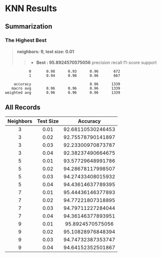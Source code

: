 # KNN Results

## Summarization

### The Highest Best

>#### neighbors: 9, test size: 0.01
>> - **Best		: 95.8924570575056**
              precision    recall  f1-score   support
	
	           0       0.98      0.93      0.96       672
	           1       0.94      0.98      0.96       667
	
	    accuracy                           0.96      1339
	   macro avg       0.96      0.96      0.96      1339
	weighted avg       0.96      0.96      0.96      1339
	

## All Records
Neighbors | Test Size | Accuracy 
:---------: | :---------: | :--------: 
3 | 0.01 | 92.68110530246453 
3 | 0.02 | 92.75578790141897 
3 | 0.03 | 92.23300970873787 
3 | 0.04 | 92.38237490664675 
5 | 0.01 | 93.57729648991786 
5 | 0.02 | 94.28678117998507 
5 | 0.03 | 94.27433408015932 
5 | 0.04 | 94.43614637789395 
7 | 0.01 | 95.44436146377893 
7 | 0.02 | 94.77221807318895 
7 | 0.03 | 94.79711227284044 
7 | 0.04 | 94.36146377893951 
9 | 0.01 | 95.8924570575056 
9 | 0.02 | 95.10828976848394 
9 | 0.03 | 94.74732387353747 
9 | 0.04 | 94.64152352501867 
